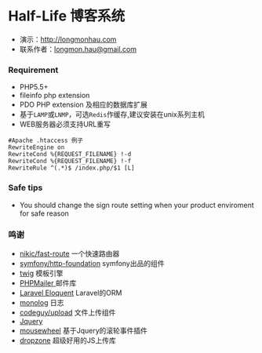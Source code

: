 # Half-Life 博客系统
- 演示：<http://longmonhau.com>
- 联系作者：<longmon.hau@gmail.com>

### Requirement
- PHP5.5+
- fileinfo php extension
- PDO PHP extension 及相应的数据库扩展
- 基于`LAMP`或`LNMP`，可选`Redis`作缓存,建议安装在unix系列主机
- WEB服务器必须支持URL重写
```
#Apache .htaccess 例子
RewriteEngine on
RewriteCond %{REQUEST_FILENAME} !-d
RewriteCond %{REQUEST_FILENAME} !-f
RewriteRule ^(.*)$ /index.php/$1 [L]
```

### Safe tips
- You should change the sign route setting when your product enviroment for safe reason

### 鸣谢
- [nikic/fast-route](https://github.com/nikic/FastRoute) 	一个快速路由器
- [symfony/http-foundation](https://github.com/symfony/http-foundation) symfony出品的组件
- [twig](http://twig.sensiolabs.org) 	模板引擎
- [PHPMailer ](https://github.com/PHPMailer/PHPMailer)	邮件库
- [Laravel Eloquent](https://github.com/illuminate/database) Laravel的ORM
- [monolog](https://github.com/Seldaek/monolog) 日志
- [codeguy/upload](https://github.com/brandonsavage/Upload) 文件上传组件
- [Jquery](http://www.jquery.com)
- [mousewheel](https://github.com/jquery/jquery-mousewheel) 基于Jquery的滚轮事件插件
- [dropzone](http://www.dropzonejs.com/) 超级好用的JS上传库